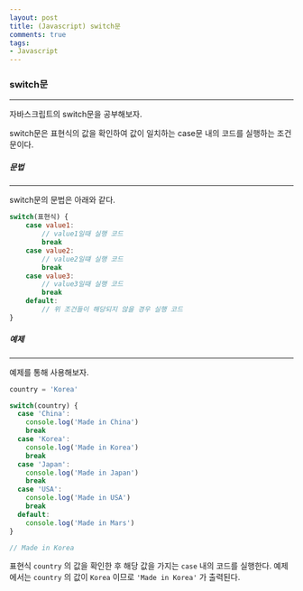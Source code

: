 ```yaml
---
layout: post
title: (Javascript) switch문
comments: true
tags:
- Javascript
---
```




### switch문

---



자바스크립트의 switch문을 공부해보자.

switch문은 표현식의 값을 확인하여 값이 일치하는 case문 내의 코드를 실행하는 조건문이다.



##### 문법

---

switch문의 문법은 아래와 같다.



```javascript
switch(표현식) {
    case value1:
        // value1일때 실행 코드
       	break
    case value2:
        // value2일떄 실행 코드
        break
    case value3:
        // value3일때 실행 코드
        break
    default:
    	// 위 조건들이 해당되지 않을 경우 실행 코드   
}
```



##### 예제

---

예제를 통해 사용해보자.

```javascript
country = 'Korea'

switch(country) {
  case 'China':
    console.log('Made in China')
    break
  case 'Korea':
    console.log('Made in Korea')
    break
  case 'Japan':
    console.log('Made in Japan')
    break
  case 'USA':
    console.log('Made in USA')
    break
  default:
    console.log('Made in Mars')
}

// Made in Korea
```



표현식 `country` 의 값을 확인한 후 해당 값을 가지는 `case` 내의 코드를 실행한다. 예제에서는 `country` 의 값이 `Korea`  이므로 `'Made in Korea'` 가 출력된다.



